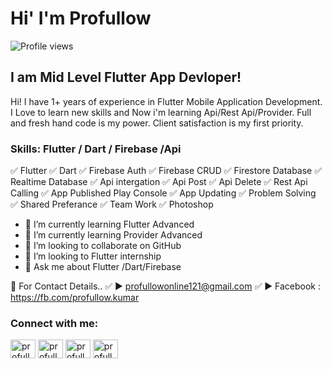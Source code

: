 # Hi' I'm Profullow
![Profile views](https://gpvc.arturio.dev/profullow07)  
## I am Mid Level Flutter App Devloper! 
Hi! I have 1+ years of experience in Flutter Mobile Application Development. I Love to learn new skills and  Now i'm learning Api/Rest Api/Provider. Full and fresh hand code is my power. Client satisfaction is my first priority.

### Skills: Flutter / Dart / Firebase /Api

✅ Flutter
✅ Dart
✅ Firebase Auth
✅ Firebase CRUD
✅ Firestore Database
✅ Realtime Database
✅ Api intergation
✅ Api Post
✅ Api Delete
✅ Rest Api Calling
✅ App Published Play Console
✅ App Updating
✅ Problem Solving
✅ Shared Preferance
✅ Team Work
✅ Photoshop 


- 🌱 I’m currently learning Flutter Advanced 
- 🌱 I’m currently learning Provider Advanced 
- 👯 I’m looking to collaborate on GitHub 
- 👯 I’m looking to Flutter internship 
- 💬 Ask me about Flutter /Dart/Firebase


📧 For Contact Details..
✅ ► profullowonline121@gmail.com
✅ ► Facebook : https://fb.com/profullow.kumar

<h3 align="left">Connect with me:</h3>
<p align="left">

<a href="https://fb.com/profullow.kumar" target="blank"><img align="center" src="https://raw.githubusercontent.com/rahuldkjain/github-profile-readme-generator/master/src/images/icons/Social/facebook.svg" alt="profullow.kumar" height="30" width="40" /></a>
<a href="https://instagram.com/profullow11" target="blank"><img align="center" src="https://raw.githubusercontent.com/rahuldkjain/github-profile-readme-generator/master/src/images/icons/Social/instagram.svg" alt="profullow11" height="30" width="40" /></a>
<a href="https://twitter.com/profullowdream3" target="blank"><img align="center" src="https://raw.githubusercontent.com/rahuldkjain/github-profile-readme-generator/master/src/images/icons/Social/twitter.svg" alt="profullowdream3" height="30" width="40" /></a>
<a href="https://www.youtube.com/c/profullowdream" target="blank"><img align="center" src="https://raw.githubusercontent.com/rahuldkjain/github-profile-readme-generator/master/src/images/icons/Social/youtube.svg" alt="profullowdream" height="30" width="40" /></a>
</p>



